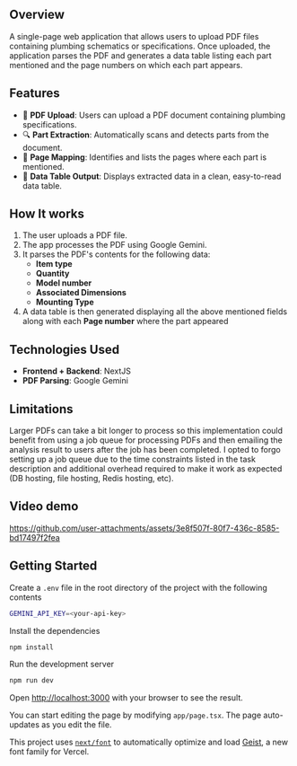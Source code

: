 ## Overview
A single-page web application that allows users to upload PDF files containing plumbing schematics or specifications. Once uploaded, the application parses the PDF and generates a data table listing each part mentioned and the page numbers on which each part appears.

## Features
- 📄 **PDF Upload**: Users can upload a PDF document containing plumbing specifications.
- 🔍 **Part Extraction**: Automatically scans and detects parts from the document.
- 📑 **Page Mapping**: Identifies and lists the pages where each part is mentioned.
- 🧾 **Data Table Output**: Displays extracted data in a clean, easy-to-read data table.

## How It works
1. The user uploads a PDF file.
2. The app processes the PDF using Google Gemini.
3. It parses the PDF's contents for the following data:
   - **Item type**
   - **Quantity**
   - **Model number**
   - **Associated Dimensions**
   - **Mounting Type**
4. A data table is then generated displaying all the above mentioned fields along with each **Page number** where the part appeared

## Technologies Used
- **Frontend + Backend**: NextJS
- **PDF Parsing**: Google Gemini

## Limitations
Larger PDFs can take a bit longer to process so this implementation could benefit from using a job queue for processing PDFs and then emailing the analysis result to users after the job has been completed. I opted to forgo setting up a job queue due to the time constraints listed in the task description and additional overhead required to make it work as expected (DB hosting, file hosting, Redis hosting, etc).

## Video demo
https://github.com/user-attachments/assets/3e8f507f-80f7-436c-8585-bd17497f2fea


## Getting Started
Create a `.env` file in the root directory of the project with the following contents
```bash
GEMINI_API_KEY=<your-api-key>
```
Install the dependencies
```bash
npm install
```
Run the development server
```bash
npm run dev
```

Open [http://localhost:3000](http://localhost:3000) with your browser to see the result.

You can start editing the page by modifying `app/page.tsx`. The page auto-updates as you edit the file.

This project uses [`next/font`](https://nextjs.org/docs/app/building-your-application/optimizing/fonts) to automatically optimize and load [Geist](https://vercel.com/font), a new font family for Vercel.

